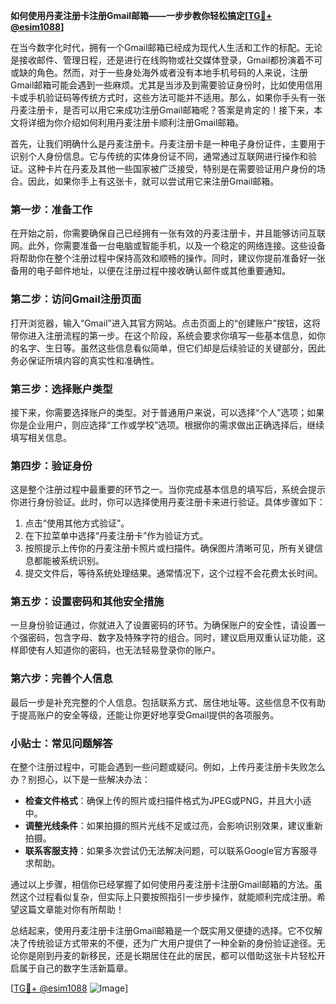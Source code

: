 **如何使用丹麦注册卡注册Gmail邮箱——一步步教你轻松搞定[[TG💪+ @esim1088](https://t.me/s/esim1088)]**

在当今数字化时代，拥有一个Gmail邮箱已经成为现代人生活和工作的标配。无论是接收邮件、管理日程，还是进行在线购物或社交媒体登录，Gmail都扮演着不可或缺的角色。然而，对于一些身处海外或者没有本地手机号码的人来说，注册Gmail邮箱可能会遇到一些麻烦。尤其是当涉及到需要验证身份时，比如使用信用卡或手机验证码等传统方式时，这些方法可能并不适用。那么，如果你手头有一张丹麦注册卡，是否可以用它来成功注册Gmail邮箱呢？答案是肯定的！接下来，本文将详细为你介绍如何利用丹麦注册卡顺利注册Gmail邮箱。

首先，让我们明确什么是丹麦注册卡。丹麦注册卡是一种电子身份证件，主要用于识别个人身份信息。它与传统的实体身份证不同，通常通过互联网进行操作和验证。这种卡片在丹麦及其他一些国家被广泛接受，特别是在需要验证用户身份的场合。因此，如果你手上有这张卡，就可以尝试用它来注册Gmail邮箱。

### 第一步：准备工作

在开始之前，你需要确保自己已经拥有一张有效的丹麦注册卡，并且能够访问互联网。此外，你需要准备一台电脑或智能手机，以及一个稳定的网络连接。这些设备将帮助你在整个注册过程中保持高效和顺畅的操作。同时，建议你提前准备好一张备用的电子邮件地址，以便在注册过程中接收确认邮件或其他重要通知。

### 第二步：访问Gmail注册页面

打开浏览器，输入“Gmail”进入其官方网站。点击页面上的“创建账户”按钮，这将带你进入注册流程的第一步。在这个阶段，系统会要求你填写一些基本信息，如你的名字、生日等。虽然这些信息看似简单，但它们却是后续验证的关键部分，因此务必保证所填内容的真实性和准确性。

### 第三步：选择账户类型

接下来，你需要选择账户的类型。对于普通用户来说，可以选择“个人”选项；如果你是企业用户，则应选择“工作或学校”选项。根据你的需求做出正确选择后，继续填写相关信息。

### 第四步：验证身份

这是整个注册过程中最重要的环节之一。当你完成基本信息的填写后，系统会提示你进行身份验证。此时，你可以选择使用丹麦注册卡来进行验证。具体步骤如下：

1. 点击“使用其他方式验证”。
2. 在下拉菜单中选择“丹麦注册卡”作为验证方式。
3. 按照提示上传你的丹麦注册卡照片或扫描件。确保图片清晰可见，所有关键信息都能被系统识别。
4. 提交文件后，等待系统处理结果。通常情况下，这个过程不会花费太长时间。

### 第五步：设置密码和其他安全措施

一旦身份验证通过，你就进入了设置密码的环节。为确保账户的安全性，请设置一个强密码，包含字母、数字及特殊字符的组合。同时，建议启用双重认证功能，这样即使有人知道你的密码，也无法轻易登录你的账户。

### 第六步：完善个人信息

最后一步是补充完整的个人信息。包括联系方式、居住地址等。这些信息不仅有助于提高账户的安全等级，还能让你更好地享受Gmail提供的各项服务。

### 小贴士：常见问题解答

在整个注册过程中，可能会遇到一些问题或疑问。例如，上传丹麦注册卡失败怎么办？别担心，以下是一些解决办法：

- **检查文件格式**：确保上传的照片或扫描件格式为JPEG或PNG，并且大小适中。
- **调整光线条件**：如果拍摄的照片光线不足或过亮，会影响识别效果，建议重新拍摄。
- **联系客服支持**：如果多次尝试仍无法解决问题，可以联系Google官方客服寻求帮助。

通过以上步骤，相信你已经掌握了如何使用丹麦注册卡注册Gmail邮箱的方法。虽然这个过程看似复杂，但实际上只要按照指引一步步操作，就能顺利完成注册。希望这篇文章能对你有所帮助！

总结起来，使用丹麦注册卡注册Gmail邮箱是一个既实用又便捷的选择。它不仅解决了传统验证方式带来的不便，还为广大用户提供了一种全新的身份验证途径。无论你是刚到丹麦的新移民，还是长期居住在此的居民，都可以借助这张卡片轻松开启属于自己的数字生活新篇章。

[[TG💪+ @esim1088](https://t.me/s/esim1088) ![Image](https://i.postimg.cc/4NQfJmqS/Snipaste-2025-05-13-00-14-12.png)]